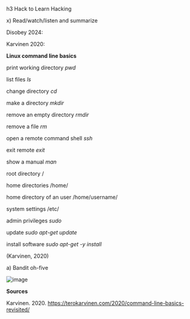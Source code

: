 h3 Hack to Learn Hacking



x) Read/watch/listen and summarize



Disobey 2024:




Karvinen 2020: 

**Linux command line basics**

print working directory _pwd_

list files _ls_

change directory _cd_

make a directory _mkdir_

remove an empty directory _rmdir_

remove a file _rm_

open a remote command shell _ssh_

exit remote _exit_

show a manual _man_

root directory /

home directories /home/

home directory of an user /home/username/

system settings /etc/

admin privileges _sudo_

update _sudo apt-get update_

install software _sudo apt-get -y install_

(Karvinen, 2020)


a) Bandit oh-five

![image](https://github.com/user-attachments/assets/d06aae19-0367-4160-822c-6fa5f4873dd7)



**Sources**


Karvinen. 2020. https://terokarvinen.com/2020/command-line-basics-revisited/
